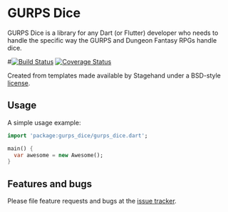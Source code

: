 GURPS Dice
==========

GURPS Dice is a library for any Dart (or Flutter) developer who needs
to handle the specific way the GURPS and Dungeon Fantasy RPGs handle
dice.

#[![Build Status](https://travis-ci.org/google/gurps_dice-dart.svg?branch=master)](https://travis-ci.org/google/gurps_dice-dart)
[![Coverage Status](https://img.shields.io/coveralls/google/gurps_dice-dart.svg)](https://coveralls.io/r/google/gurps_dice-dart)

Created from templates made available by Stagehand under a BSD-style
[license](https://github.com/dart-lang/stagehand/blob/master/LICENSE).

## Usage

A simple usage example:

```dart
import 'package:gurps_dice/gurps_dice.dart';

main() {
  var awesome = new Awesome();
}
```

## Features and bugs

Please file feature requests and bugs at the [issue tracker][tracker].

[tracker]: http://example.com/issues/replaceme
